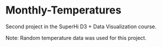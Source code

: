 # Monthly-Temperatures
Second project in the SuperHi D3 + Data Visualization course.
<p>
Note: Random temperature data was used for this project.
